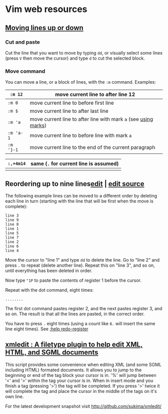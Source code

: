 # Vim web resources

## [**Moving lines up or down**](https://vim.fandom.com/wiki/Moving_lines_up_or_down)

### Cut and paste

Cut the line that you want to move by typing `dd`, or visually select some lines (press `V` then move the cursor) and type `d` to cut the selected block.

### Move command

You can move a line, or a block of lines, with the `:m` command. Examples:

| `:m 12`   | move current line to after line 12                           |
| --------- | ------------------------------------------------------------ |
| `:m 0`    | move current line to before first line                       |
| `:m $`    | move current line to after last line                         |
| `:m 'a`   | move current line to after line with mark `a` (see [using marks](https://vim.fandom.com/wiki/Using_marks)) |
| `:m 'a-1` | move current line to before line with mark `a`               |
| `:m '}-1` | move current line to the end of the current paragraph        |

| `:,+4m14` | same (`.` for current line is assumed) |
| --------- | -------------------------------------- |
|           |                                        |

## Reordering up to nine lines[edit](https://vim.fandom.com/wiki/Moving_lines_up_or_down?veaction=edit&section=3) | [edit source](https://vim.fandom.com/wiki/Moving_lines_up_or_down?section=3&veaction=editsource)

The following example lines can be moved to a different order by deleting each line in turn (starting with the line that will be first when the move is complete):

```
line 3
line 9
line 8
line 1
line 5
line 7
line 2
line 6
line 4
```

Move the cursor to "line 1" and type `dd` to delete the line. Go to "line 2" and press `.` to repeat (delete another line). Repeat this on "line 3", and so on, until everything has been deleted in order.

Now type `"1P` to paste the contents of register 1 before the cursor.

Repeat with the dot command, eight times:

```
........
```

The first dot command pastes register 2, and the next pastes register 3, and so on. The result is that all the lines are pasted, in the correct order.

You have to press `.` eight times (using a count like `8.` will insert the same line eight times). See [:help redo-register](http://vimdoc.sourceforge.net/cgi-bin/help?tag=redo-register)

## [xmledit : A filetype plugin to help edit XML, HTML, and SGML documents](https://www.vim.org/scripts/script.php?script_id=301)

This script provides some convenience when editing XML (and some SGML including
HTML) formated documents. It allows you to jump to the beginning or end of the
tag block your cursor is in. '%' will jump between '<' and '>' within the tag
your cursor is in. When in insert mode and you finish a tag (pressing '>') the
tag will be completed. If you press '>' twice it will complete the tag and
place the cursor in the middle of the tags on it's own line.

For the latest development snapshot visit  http://github.com/sukima/xmledit/